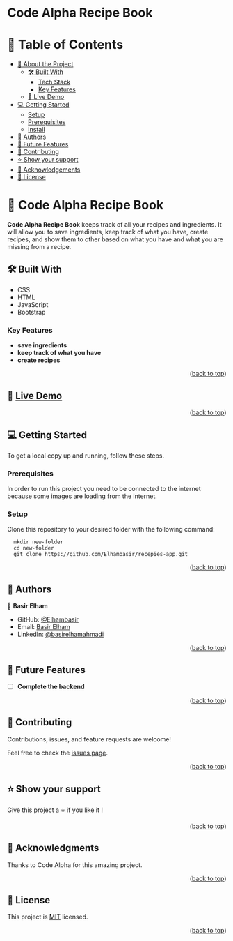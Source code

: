 <a name="readme-top"></a>
# Code Alpha Recipe Book
# 📗 Table of Contents

- [📖 About the Project](#about-project)
  - [🛠 Built With](#built-with)
    - [Tech Stack](#tech-stack)
    - [Key Features](#key-features)
  - [🚀 Live Demo](#live-demo)
- [💻 Getting Started](#getting-started)
  - [Setup](#setup)
  - [Prerequisites](#prerequisites)
  - [Install](#install)
- [👥 Authors](#authors)
- [🔭 Future Features](#future-features)
- [🤝 Contributing](#contributing)
- [⭐️ Show your support](#support)
- [🙏 Acknowledgements](#acknowledgements)
- [📝 License](#license)

<!-- PROJECT DESCRIPTION -->

# 📖 Code Alpha Recipe Book <a name="about-project"></a>

**Code Alpha Recipe Book** keeps track of all your recipes and ingredients. It will allow you to save ingredients, keep track of what you have, create recipes, and show them to other based on what you have and what you are missing from a recipe.

## 🛠 Built With <a name="built-with"></a>

- CSS
- HTML
- JavaScript
- Bootstrap

<!-- Features -->

### Key Features <a name="key-features"></a>

- **save ingredients**
- **keep track of what you have**
- **create recipes**

<p align="right">(<a href="#readme-top">back to top</a>)</p>

<!-- LIVE DEMO -->

## 🚀 [Live Demo](https://elhambasir.github.io/code-alpha-recipe-book/) <a name="live-demo"></a>

<p align="right">(<a href="#readme-top">back to top</a>)</p>

<!-- GETTING STARTED -->

## 💻 Getting Started <a name="getting-started"></a>

To get a local copy up and running, follow these steps.

### Prerequisites

In order to run this project you need to be connected to the internet because some images are loading from the internet.

### Setup

Clone this repository to your desired folder with the following command: 

```ssh
  mkdir new-folder
  cd new-folder
  git clone https://github.com/Elhambasir/recepies-app.git
```

<p align="right">(<a href="#readme-top">back to top</a>)</p>

<!-- AUTHORS -->

## 👥 Authors <a name="authors"></a>

👤 **‌‌‌Basir Elham**

- GitHub: [@Elhambasir](https://github.com/Elhambasir)
- Email: [Basir Elham](elham1378basir@gmail.com)
- LinkedIn: [@basirelhamahmadi](linkedin.com/in/basirelhamahmadi)

<p align="right">(<a href="#readme-top">back to top</a>)</p>

<!-- FUTURE FEATURES -->

## 🔭 Future Features <a name="future-features"></a>

- [ ] **Complete the backend**


<p align="right">(<a href="#readme-top">back to top</a>)</p>

<!-- CONTRIBUTING -->

## 🤝 Contributing <a name="contributing"></a>

Contributions, issues, and feature requests are welcome!

Feel free to check the [issues page](https://github.com/Elhambasir/code-alpha-recipe-book/issues).

<p align="right">(<a href="#readme-top">back to top</a>)</p>

<!-- SUPPORT -->

## ⭐️ Show your support <a name="support"></a>

Give this project a ⭐️ if you like it !

<p align="right">(<a href="#readme-top">back to top</a>)</p>

<!-- ACKNOWLEDGEMENTS -->

## 🙏 Acknowledgments <a name="acknowledgements"></a>

Thanks to Code Alpha for this amazing project.


<p align="right">(<a href="#readme-top">back to top</a>)</p>


<!-- LICENSE -->

## 📝 License <a name="license"></a>

This project is [MIT](./LICENSE) licensed.

<p align="right">(<a href="#readme-top">back to top</a>)</p>